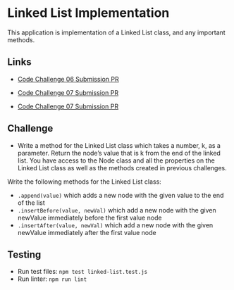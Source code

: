 # Linked List Implementation



This application is implementation of a Linked List class, and any important methods.
    
## Links
- [Code Challenge 06 Submission PR](https://github.com/Thomas720/data-structures-and-algorithms/pull/14)
- [Code Challenge 07 Submission PR](https://github.com/Thomas720/data-structures-and-algorithms/pull/16)

- [Code Challenge 07 Submission PR](https://github.com/Thomas720/data-structures-and-algorithms/pull/19)

    
## Challenge

-   Write a method for the Linked List class which takes a number, k, as a parameter. Return the node’s value that is k from the end of the linked list. You have access to the Node class and all the properties on the Linked List class as well as the methods created in previous challenges.

Write the following methods for the Linked List class:
- `.append(value)` which adds a new node with the given value to the end of the list
- `.insertBefore(value, newVal)` which add a new node with the given newValue immediately before the first value node
- `.insertAfter(value, newVal)` which add a new node with the given newValue immediately after the first value node
    
## Testing
 - Run test files: `npm test linked-list.test.js`
 - Run linter: `npm run lint`
